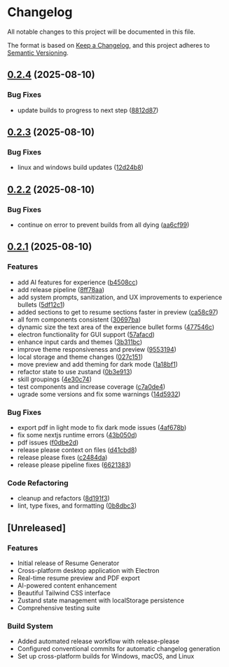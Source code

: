 # Changelog

All notable changes to this project will be documented in this file.

The format is based on [Keep a Changelog](https://keepachangelog.com/en/1.0.0/),
and this project adheres to [Semantic Versioning](https://semver.org/spec/v2.0.0.html).

## [0.2.4](https://github.com/catpaladin/resume-generator/compare/resume-generator-v0.2.3...resume-generator-v0.2.4) (2025-08-10)


### Bug Fixes

* update builds to progress to next step ([8812d87](https://github.com/catpaladin/resume-generator/commit/8812d8701e8889f905da5463b34d0830ffad0063))

## [0.2.3](https://github.com/catpaladin/resume-generator/compare/resume-generator-v0.2.2...resume-generator-v0.2.3) (2025-08-10)


### Bug Fixes

* linux and windows build updates ([12d24b8](https://github.com/catpaladin/resume-generator/commit/12d24b83f5f2939bc8fe1655ff2ca9ab7c48179e))

## [0.2.2](https://github.com/catpaladin/resume-generator/compare/resume-generator-v0.2.1...resume-generator-v0.2.2) (2025-08-10)


### Bug Fixes

* continue on error to prevent builds from all dying ([aa6cf99](https://github.com/catpaladin/resume-generator/commit/aa6cf99772104a2ea6311ca4b8f0fc071903475c))

## [0.2.1](https://github.com/catpaladin/resume-generator/compare/resume-generator-v0.2.0...resume-generator-v0.2.1) (2025-08-10)


### Features

* add AI features for experience ([b4508cc](https://github.com/catpaladin/resume-generator/commit/b4508ccde8a324ab4e80bdcc1cf4001be1803fbd))
* add release pipeline ([8ff78aa](https://github.com/catpaladin/resume-generator/commit/8ff78aa30e18b60543b7fd286fbd9195d1e0c842))
* add system prompts, sanitization, and UX improvements to experience bullets ([5df12c1](https://github.com/catpaladin/resume-generator/commit/5df12c10ee2f5a77b0931cac2fdb49ebcd9f6e98))
* added sections to get to resume sections faster in preview ([ca58c97](https://github.com/catpaladin/resume-generator/commit/ca58c979ced982254388d475f8a0fb6bee083c30))
* all form components consistent ([30697ba](https://github.com/catpaladin/resume-generator/commit/30697ba2be3dc5779398d8b450112c98ea00dd22))
* dynamic size the text area of the experience bullet forms ([477546c](https://github.com/catpaladin/resume-generator/commit/477546cf5890c41a7b0200da517efd1e03512878))
* electron functionality for GUI support ([57afacd](https://github.com/catpaladin/resume-generator/commit/57afacdaa78c575f52e407ce2449bd5d3064e89e))
* enhance input cards and themes ([3b311bc](https://github.com/catpaladin/resume-generator/commit/3b311bc5403d69d690cc58e452255e6ac1c61faf))
* improve theme responsiveness and preview ([9553194](https://github.com/catpaladin/resume-generator/commit/95531940e8fb7c6edb65ee3a2eb2b7e869599b2f))
* local storage and theme changes ([027c151](https://github.com/catpaladin/resume-generator/commit/027c151166879853046e162697b5660843bf08a5))
* move preview and add theming for dark mode ([1a18bf1](https://github.com/catpaladin/resume-generator/commit/1a18bf1b0e6b8f6e3e73d02f56f79c353bebd418))
* refactor state to use zustand ([0b3e913](https://github.com/catpaladin/resume-generator/commit/0b3e91361d32fe94a03ade76eaa047bd46d79416))
* skill groupings ([4e30c74](https://github.com/catpaladin/resume-generator/commit/4e30c748d2c14bd67fa4512b14b02af4100d60b6))
* test components and increase coverage ([c7a0de4](https://github.com/catpaladin/resume-generator/commit/c7a0de4dcc85c84cc6a85b6eb22084987e722dd0))
* ugrade some versions and fix some warnings ([14d5932](https://github.com/catpaladin/resume-generator/commit/14d5932373d2db3e35dcc92b8d342f9a51f2dfe5))


### Bug Fixes

* export pdf in light mode to fix dark mode issues ([4af678b](https://github.com/catpaladin/resume-generator/commit/4af678b2209bd0f285d0cacddbac67f949af7e1a))
* fix some nextjs runtime errors ([43b050d](https://github.com/catpaladin/resume-generator/commit/43b050d819dbba50aeb472997c7ab39ce2e1e825))
* pdf issues ([f0dbe2d](https://github.com/catpaladin/resume-generator/commit/f0dbe2d72efbd942a35951183ebdf664084867a8))
* release please context on files ([d41cbd8](https://github.com/catpaladin/resume-generator/commit/d41cbd8a752796f24fc26178770a770cbaabb296))
* release please fixes ([c2484da](https://github.com/catpaladin/resume-generator/commit/c2484dad124338675a7e8c8852e760d5db7501f0))
* release please pipeline fixes ([6621383](https://github.com/catpaladin/resume-generator/commit/6621383b46057daf817cd176a9b9f65e2adbaa6f))


### Code Refactoring

* cleanup and refactors ([8d191f3](https://github.com/catpaladin/resume-generator/commit/8d191f3b388117620514a882972deb3eff0f9636))
* lint, type fixes, and formatting ([0b8dbc3](https://github.com/catpaladin/resume-generator/commit/0b8dbc3f5adeb4d7ad8ac99bd0814bd530c2f47a))

## [Unreleased]

### Features

- Initial release of Resume Generator
- Cross-platform desktop application with Electron
- Real-time resume preview and PDF export
- AI-powered content enhancement
- Beautiful Tailwind CSS interface
- Zustand state management with localStorage persistence
- Comprehensive testing suite

### Build System

- Added automated release workflow with release-please
- Configured conventional commits for automatic changelog generation
- Set up cross-platform builds for Windows, macOS, and Linux

